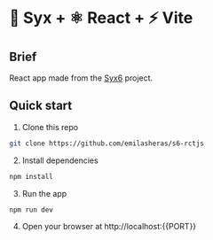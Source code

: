 # 🎃 Syx + ⚛ React + ⚡ Vite

## Brief
React app made from the [Syx6](https://github.com/emilasheras/s6-rctjs) project.

## Quick start
1. Clone this repo
```bash
git clone https://github.com/emilasheras/s6-rctjs
```
2. Install dependencies
```bash
npm install
```
3. Run the app
```bash
npm run dev
```
4. Open your browser at http://localhost:{{PORT}}
